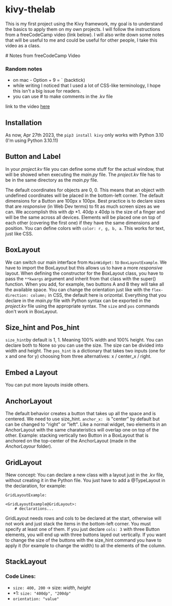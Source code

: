 # kivy-thelab
 
This is my first project using the Kivy framework, my goal is to understand the basics to apply them on my own projects.
I will follow the instructions from a freeCodeCamp video (link below).
I will also write down some notes that will be useful to me and could be useful for other people, I take this video as a class.

# Notes from freeCodeCamp Video

### Random notes
- on mac - Option + 9 = ` (backtick)
- while writing I noticed that I used a lot of CSS-like terminology, I hope this isn't a big issue for readers.
- you can use # to make comments in the .kv file

link to the video [here](https://youtu.be/l8Imtec4ReQ)

## Installation

As now, Apr 27th 2023, the  ```pip3 install kivy```  only works with Python 3.10
(I'm using Python 3.10.11)

## Button and Label

In your _project.kv_ file you can define some stuff for the actual window, that will be showed when executing the _main.py_ file. 
The _project.kv_ file has to be in the same directory as the _main.py_ file.

The default coordinates for objects are 0, 0. This means that an object with undefined coordinates will be placed in the bottom-left corner.
The default dimensions for a Button are 100px x 100px.
Best practice is to declare sizes that are _responsive_ (in Web Dev terms) to fit as much screen sizes as we can. We accomplish this with _dp_ *1. 40dp x 40dp is the size of a finger and will be the same across all devices.
Elements will be placed one on top of each other (covering the first one) if they have the same dimensions and position. 
You can define colors with ```color: r, g, b, a```. This works for text, just like CSS.

## BoxLayout

We can switch our main interface from ```MainWidget:``` to ```BoxLayoutExample```. 
We have to import the BoxLayout but this allows us to have a more _responsive_ layout.
When defining the constructor for the BoxLayout class, you have to pass the ```**kwargs``` argument and inherit from that class with the super() function. 
When you add, for example, two buttons A and B they will take all the available space.
You can change the orientation just like with the ```flex-direction: column;``` in CSS, the default here is orizontal.
Everything that you declare in the _main.py_ file with Python syntax can be exported in the _project.kv_ file using the appropriate syntax.
The ```size``` and ```pos``` commands don't work in BoxLayout.

## Size_hint and Pos_hint
```size_hint```by default is 1, 1. Meaning 100% width and 100% height. You can declare both to None so you can use the size. The size can be divided into width and height.
The ```pos_hint``` is a dictionary that takes two inputs (one for x and one for y) choosing from three alternatives: x / center_x / right.

## Embed a Layout
You can put more layouts inside others. 

## AnchorLayout
The default behavior creates a button that takes up all the space and is centered. We need to use size_hint.
```anchor_x: ``` is "center" by default but can be changed to "right" or "left".
Like a normal widget, two elements in an AnchorLayout with the same charateristics will overlap one on top of the other.
Example: stacking vertically two Button in a BoxLayout that is anchored on the top-center of the AnchorLayout (made in the _AnchorLayour_ folder).

## GridLayout
!New concept: You can declare a new class with a layout just in the .kv file, without creating it in the Python file. You just have to add a @TypeLayout in the declaration, for example: 
```
GridLayoutExample:

<GridLayoutExample@GridLayout>:
    # declarations...
```

GridLayout needs rows and cols to be declared at the start, otherwise will not work and just stack the items in the bottom-left corner. You must specify at least one of them.
If you just declare ```cols: 3``` with three Button elements, you will end up with three buttons layed out vertically.
If you want to change the size of the buttons with the size_hint command you have to apply it (for example to change the width) to all the elements of the column.

## StackLayout


### Code Lines: 
- ```size: 400, 200``` -> size: _width_, _height_
- *1: ```size: "400dp", "200dp"```
- ```orientation: "value"```
